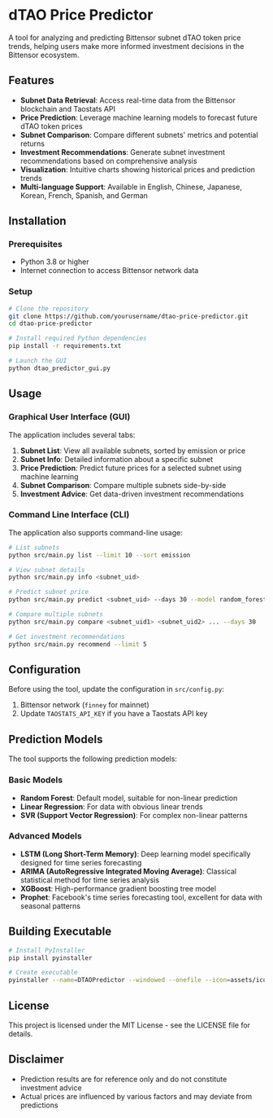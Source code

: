 # dTAO Price Predictor

A tool for analyzing and predicting Bittensor subnet dTAO token price trends, helping users make more informed investment decisions in the Bittensor ecosystem.

## Features

- **Subnet Data Retrieval**: Access real-time data from the Bittensor blockchain and Taostats API
- **Price Prediction**: Leverage machine learning models to forecast future dTAO token prices
- **Subnet Comparison**: Compare different subnets' metrics and potential returns
- **Investment Recommendations**: Generate subnet investment recommendations based on comprehensive analysis
- **Visualization**: Intuitive charts showing historical prices and prediction trends
- **Multi-language Support**: Available in English, Chinese, Japanese, Korean, French, Spanish, and German

## Installation

### Prerequisites
- Python 3.8 or higher
- Internet connection to access Bittensor network data

### Setup

```bash
# Clone the repository
git clone https://github.com/yourusername/dtao-price-predictor.git
cd dtao-price-predictor

# Install required Python dependencies
pip install -r requirements.txt

# Launch the GUI
python dtao_predictor_gui.py
```

## Usage

### Graphical User Interface (GUI)

The application includes several tabs:

1. **Subnet List**: View all available subnets, sorted by emission or price
2. **Subnet Info**: Detailed information about a specific subnet
3. **Price Prediction**: Predict future prices for a selected subnet using machine learning
4. **Subnet Comparison**: Compare multiple subnets side-by-side
5. **Investment Advice**: Get data-driven investment recommendations

### Command Line Interface (CLI)

The application also supports command-line usage:

```bash
# List subnets
python src/main.py list --limit 10 --sort emission

# View subnet details
python src/main.py info <subnet_uid>

# Predict subnet price
python src/main.py predict <subnet_uid> --days 30 --model random_forest

# Compare multiple subnets
python src/main.py compare <subnet_uid1> <subnet_uid2> ... --days 30

# Get investment recommendations
python src/main.py recommend --limit 5
```

## Configuration

Before using the tool, update the configuration in `src/config.py`:

1. Bittensor network (`finney` for mainnet)
2. Update `TAOSTATS_API_KEY` if you have a Taostats API key

## Prediction Models

The tool supports the following prediction models:

### Basic Models
- **Random Forest**: Default model, suitable for non-linear prediction
- **Linear Regression**: For data with obvious linear trends
- **SVR (Support Vector Regression)**: For complex non-linear patterns

### Advanced Models
- **LSTM (Long Short-Term Memory)**: Deep learning model specifically designed for time series forecasting
- **ARIMA (AutoRegressive Integrated Moving Average)**: Classical statistical method for time series analysis
- **XGBoost**: High-performance gradient boosting tree model 
- **Prophet**: Facebook's time series forecasting tool, excellent for data with seasonal patterns

## Building Executable

```bash
# Install PyInstaller
pip install pyinstaller

# Create executable
pyinstaller --name=DTAOPredictor --windowed --onefile --icon=assets/icon.ico dtao_predictor_gui.py
```

## License

This project is licensed under the MIT License - see the LICENSE file for details.

## Disclaimer

- Prediction results are for reference only and do not constitute investment advice
- Actual prices are influenced by various factors and may deviate from predictions
